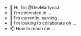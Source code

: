 - 👋 Hi, I’m @DevMartynaJ
- 👀 I’m interested in ...
- 🌱 I’m currently learning ...
- 💞️ I’m looking to collaborate on ...
- 📫 How to reach me ...

<!---
DevMartynaJ/DevMartynaJ is a ✨ special ✨ repository because its `README.md` (this file) appears on your GitHub profile.
You can click the Preview link to take a look at your changes.
--->
